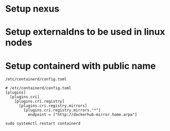 # Setup nexus

# Setup externaldns to be used in linux nodes

# Setup containerd with public name

```/etc/containerd/config.toml```
```
# /etc/containerd/config.toml
[plugins]
  [plugins.cri]
    [plugins.cri.registry]
      [plugins.cri.registry.mirrors]
        [plugins.cri.registry.mirrors."*"]
          endpoint = ["http://dockerhub-mirror.home.arpa"]

sudo systemctl restart containerd
```